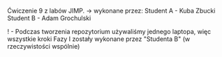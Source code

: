 Ćwiczenie 9 z labów JIMP.
-> wykonane przez:
Student A - Kuba Zbucki
Student B - Adam Grochulski

! - Podczas tworzenia repozytorium używaliśmy jednego laptopa, więc wszystkie kroki Fazy I zostały wykonane przez "Studenta B" (w rzeczywistości wspólnie)

